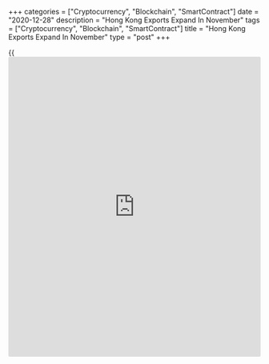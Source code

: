+++
categories = ["Cryptocurrency", "Blockchain", "SmartContract"]
date = "2020-12-28"
description = "Hong Kong Exports Expand In November"
tags = ["Cryptocurrency", "Blockchain", "SmartContract"]
title = "Hong Kong Exports Expand In November"
type = "post"
+++

{{<iframe id="large-banner" src="https://www.bounty.group/#slide=10.0" width="100%" height="600" scrolling="no" style="border: 0px solid rgb(216, 221, 230); border-radius: 3px;">}}

Hong Kong's merchandise exports grew in November after falling in the
previous month, data from the Census and Statistics Department showed on
Monday.

Exports rose 5.6 percent year-on-year in November, after a 1.1 percent
decrease in October.

Imports gained 5.1 percent annually in November, following a 0.6 percent
increase in the previous month.

The trade deficit widened to HK$25.609 billion in November from
HK$26.168 billion in the same month last year. In October, the deficit
was HK$36.756 billion.

For the January to November period, exports decreased 2.8 percent year-
on-year and imports fell 5.0 percent. The trade deficit was HK$296.603
billion.

"Looking ahead, while the continued strengthening of the Mainland
[economy][1] should render support to Hong Kong's exports, the sharp
deterioration of epidemic situations in many advanced economies of late
may slow the pace of global economic recovery in the coming months and
constrain Hong Kong's export performance," the government spokesman
said.

For comments and feedback [contact](https://www.playgroundfx.com/contact/): editorial@rtt[news](https://www.letsplayfx.com/blog/forex-news-website/).com

[Economic News][1]

 **What parts of the world are seeing the best (and worst) economic
performances lately? Click[here][2] to check out our [Econ Scorecard][2]
and find out! See up-to-the-moment [ranking](https://www.playgroundfx.com/blog/crypto-exchange-ranking/)s for the best and worst
performers in [GDP][3], [unemployment rate][4], [inflation][2] and much
more.**

   1. www.rtt[news](https://www.letsplayfx.com/blog/forex-news-website/).com/Content/EconomicNews.aspx
   2. www.rtt[news](https://www.letsplayfx.com/blog/forex-news-website/).com/economic-scorecard/world-rank/CPI/highest-performance.aspx
   3. www.rtt[news](https://www.letsplayfx.com/blog/forex-news-website/).com/economic-scorecard/world-rank/GDP/highest-performance.aspx
   4. www.rtt[news](https://www.letsplayfx.com/blog/forex-news-website/).com/economic-scorecard/world-rank/unemployment-rate/lowest-performance.aspx
